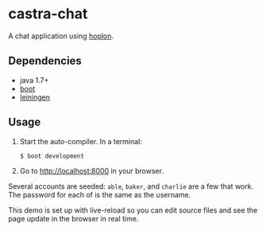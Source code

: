 # castra-chat

A chat application using [hoplon][1].

## Dependencies

- java 1.7+
- [boot][1]
- [leiningen][2]

## Usage

1. Start the auto-compiler. In a terminal:

    ```bash
    $ boot development
    ```

3. Go to [http://localhost:8000][3] in your browser.

Several accounts are seeded: `able`, `baker`, and `charlie` are a few that
work.  The password for each of is the same as the username.

This demo is set up with live-reload so you can edit source files and see the
page update in the browser in real time.

[1]: http://github.com/tailrecursion/hoplon
[2]: https://github.com/tailrecursion/boot
[3]: http://localhost:8000
